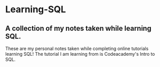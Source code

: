 # Learning-SQL
A collection of my notes taken while learning SQL.
---
These are my personal notes taken while completing online tutorials learning SQL!
The tutorial I am learning from is Codeacademy's Intro to SQL.
